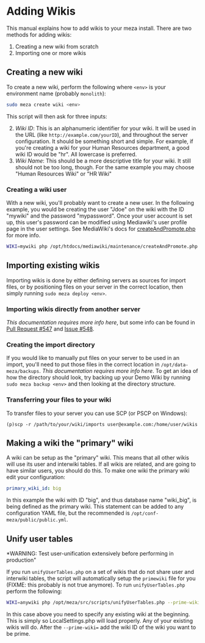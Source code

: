 # Adding Wikis

This manual explains how to add wikis to your meza install. There are two methods for adding wikis:

1. Creating a new wiki from scratch
2. Importing one or more wikis

## Creating a new wiki

To create a new wiki, perform the following where `<env>` is your environment name (probably `monolith`):

```bash
sudo meza create wiki <env>
```

This script will then ask for three inputs:

2. *Wiki ID*: This is an alphanumeric identifier for your wiki. It will be used in the URL (like `http://example.com/yourID`), and throughout the server configuration. It should be something short and simple. For example, if you're creating a wiki for your Human Resources department, a good wiki ID would be "hr". All lowercase is preferred.
3. *Wiki Name*: This should be a more descriptive title for your wiki. It still should not be too long, though. For the same example you may choose "Human Resources Wiki" or "HR Wiki"

### Creating a wiki user

With a new wiki, you'll probably want to create a new user. In the following example, you would be creating the user "Jdoe" on the wiki with the ID "mywiki" and the password "mypassword". Once your user account is set up, this user's password can be modified using Mediawiki's user profile page in the user settings. See MediaWiki's docs for [createAndPromote.php](https://www.mediawiki.org/wiki/Manual:CreateAndPromote.php) for more info.

```bash
WIKI=mywiki php /opt/htdocs/mediawiki/maintenance/createAndPromote.php --bureaucrat --sysop --custom-groups=Contributor Jdoe mypassword
```

## Importing existing wikis

Importing wikis is done by either defining servers as sources for import files, or by positioning files on your server in the correct location, then simply running `sudo meza deploy <env>`.

### Importing wikis directly from another server

*This documentation requires more info here*, but some info can be found in [Pull Request #547](https://github.com/enterprisemediawiki/meza/pull/547) and [Issue #548](https://github.com/enterprisemediawiki/meza/issues/548).

### Creating the import directory

If you would like to manually put files on your server to be used in an import, you'll need to put those files in the correct location in `/opt/data-meza/backups`. *This documentation requires more info here*. To get an idea of how the directory should look, try backing up your Demo Wiki by running `sudo meza backup <env>` and then looking at the directory structure.

### Transferring your files to your wiki

To transfer files to your server you can use SCP (or PSCP on Windows):

```
(p)scp -r /path/to/your/wiki/imports user@example.com:/home/user/wikis
```

## Making a wiki the "primary" wiki

A wiki can be setup as the "primary" wiki. This means that all other wikis will use its user and interwiki tables. If all wikis are related, and are going to have similar users, you should do this. To make one wiki the primary wiki edit your configuration:

```yaml
primary_wiki_id: big
```

In this example the wiki with ID "big", and thus database name "wiki_big", is being defined as the primary wiki. This statement can be added to any configuration YAML file, but the recommended is `/opt/conf-meza/public/public.yml`.

## Unify user tables

*WARNING: Test user-unification extensively before performing in production"

If you run `unifyUserTables.php` on a set of wikis that do not share user and interwiki tables, the script will automatically setup the `primewiki` file for you (FIXME: this probably is not true anymore). To run `unifyUserTables.php` perform the following:

```bash
WIKI=anywiki php /opt/meza/src/scripts/unifyUserTables.php --prime-wiki=anotherwiki
```

In this case above you need to specify any existing wiki at the beginning. This is simply so LocalSettings.php will load properly. Any of your existing wikis will do. After the `--prime-wiki=` add the wiki ID of the wiki you want to be prime.
